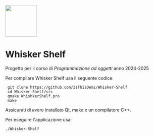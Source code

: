 <img src="https://github.com/user-attachments/assets/7a19cbb0-6d4a-41d1-9351-15aedaeaa78b" width="100" height="100" />

# Whisker Shelf


Progetto per il corso di *Programmazione ad oggetti* anno 2024-2025

Per compilare Whisker Shelf usa il seguente codice:

```
 git clone https://github.com/IsThisDemi/Whisker-Shelf
 cd Whisker-Shelf/src
 qmake WhishkerShelf.pro
 make
```

Assicurati di avere installato Qt, make e un compilatore C++.

Per eseguire l'applicazione usa:

```
./Whisker-Shelf
```
